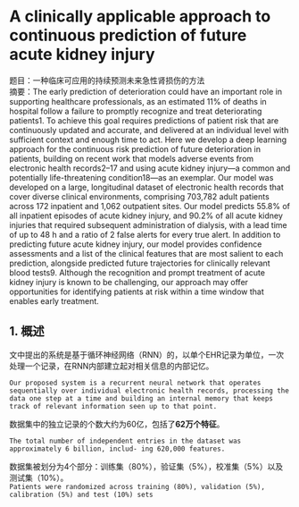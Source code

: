 # A clinically applicable approach to continuous prediction of future acute kidney injury

题目：一种临床可应用的持续预测未来急性肾损伤的方法  
摘要：The early prediction of deterioration could have an important role in supporting healthcare professionals, as an estimated 11% of deaths in hospital follow a failure to promptly recognize and treat deteriorating patients1. To achieve this goal requires predictions of patient risk that are continuously updated and accurate, and delivered at an individual level with sufficient context and enough time to act. Here we develop a deep learning approach for the continuous risk prediction of future deterioration in patients, building on recent work that models adverse events from electronic health records2–17 and using acute kidney injury—a common and potentially life-threatening condition18—as an exemplar. Our model was developed on a large, longitudinal dataset of electronic health records that cover diverse clinical environments, comprising 703,782 adult patients across 172 inpatient and 1,062 outpatient sites. Our model predicts 55.8% of all inpatient episodes of acute kidney injury, and 90.2% of all acute kidney injuries that required subsequent administration of dialysis, with a lead time of up to 48 h and a ratio of 2 false alerts for every true alert. In addition to predicting future acute kidney injury, our model provides confidence assessments and a list of the clinical features that are most salient to each prediction, alongside predicted future trajectories for clinically relevant blood tests9. Although the recognition and prompt treatment of acute kidney injury is known to be challenging, our approach may offer opportunities for identifying patients at risk within a time window that enables early treatment.  

## 1. 概述  
文中提出的系统是基于循环神经网络（RNN）的，以单个EHR记录为单位，一次处理一个记录，在RNN内部建立起对相关信息的内部记忆。  
```
Our proposed system is a recurrent neural network that operates sequentially over individual electronic health records, processing the data one step at a time and building an internal memory that keeps track of relevant information seen up to that point. 
```
数据集中的独立记录的个数大约为60亿，包括了**62万个特征**。  
``` 
The total number of independent entries in the dataset was approximately 6 billion, includ- ing 620,000 features. 
```
数据集被划分为4个部分：训练集（80%），验证集（5%），校准集（5%）以及测试集（10%）。  
```Patients were randomized across training (80%), validation (5%), calibration (5%) and test (10%) sets```
